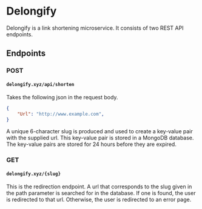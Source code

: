 # Delongify

Delongify is a link shortening microservice. It consists of two REST API endpoints.

## Endpoints

### POST
#### `delongify.xyz/api/shorten`

Takes the following json in the request body.

```json
{
    "Url": "http://www.example.com",
}
```

A unique 6-character slug is produced and used to create a key-value pair with the supplied url. This key-value pair is stored in a MongoDB database. The key-value pairs are stored for 24 hours before they are expired.

### GET
#### `delongify.xyz/{slug}`

This is the redirection endpoint. A url that corresponds to the slug given in the path parameter is searched for in the database. If one is found, the user is redirected to that url. Otherwise, the user is redirected to an error page.